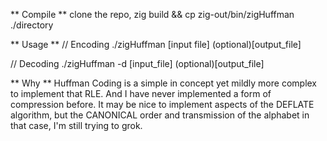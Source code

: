 ** Compile **
clone the repo,
zig build && cp zig-out/bin/zigHuffman ./directory

** Usage **
// Encoding
./zigHuffman [input file] (optional)[output_file]

// Decoding
./zigHuffman -d [input_file] (optional)[output_file]

** Why **
Huffman Coding is a simple in concept yet mildly more complex to implement that RLE. And I have never implemented a form of compression before. 
It may be nice to implement aspects of the DEFLATE algorithm, but the CANONICAL order and transmission of the alphabet in that case, I'm still trying to grok.
